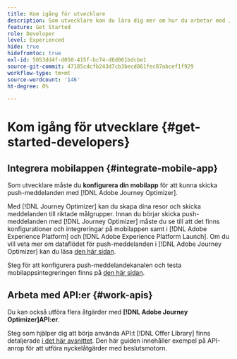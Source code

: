 ```yaml
---
title: Kom igång för utvecklare
description: Som utvecklare kan du lära dig mer om hur du arbetar med Journey Optimizer
feature: Get Started
role: Developer
level: Experienced
hide: true
hidefromtoc: true
exl-id: 5053dd4f-d050-415f-bc74-d6d061bdcbe1
source-git-commit: 47185cdcfb243d7cb3becd861fec87abcef1f929
workflow-type: tm+mt
source-wordcount: '146'
ht-degree: 0%

---
```


# Kom igång för utvecklare {#get-started-developers}

## Integrera mobilappen {#integrate-mobile-app}

Som utvecklare måste du **konfigurera din mobilapp** för att kunna skicka push-meddelanden med [!DNL Adobe Journey Optimizer].

Med [!DNL Journey Optimizer] kan du skapa dina resor och skicka meddelanden till riktade målgrupper. Innan du börjar skicka push-meddelanden med [!DNL Journey Optimizer] måste du se till att det finns konfigurationer och integreringar på mobilappen samt i [!DNL Adobe Experience Platform] och [!DNL Adobe Experience Platform Launch]. Om du vill veta mer om dataflödet för push-meddelanden i [!DNL Adobe Journey Optimizer] kan du läsa [den här sidan](../../push/push-gs.md).

Steg för att konfigurera push-meddelandekanalen och testa mobilappsintegreringen finns på [den här sidan](../../push/push-configuration.md).

## Arbeta med API:er {#work-apis}

Du kan också utföra flera åtgärder med **[!DNL Adobe Journey Optimizer]API:er**.

Steg som hjälper dig att börja använda API:t [!DNL Offer Library] finns detaljerade [i det här avsnittet](../../offers/api-reference/getting-started.md). Den här guiden innehåller exempel på API-anrop för att utföra nyckelåtgärder med beslutsmotorn.
